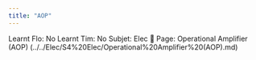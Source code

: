 ```yaml
---
title: "AOP"
---
```

Learnt Flo: No
Learnt Tim: No
Subjet: Elec
🏫 Page: Operational Amplifier (AOP) (../../Elec/S4%20Elec/Operational%20Amplifier%20(AOP).md)
